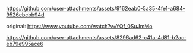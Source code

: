 https://github.com/user-attachments/assets/9162eab0-5a35-4fe1-a684-9526ebcbb94d

original: https://www.youtube.com/watch?v=YQf_0SuJmMo


https://github.com/user-attachments/assets/8296ad62-c41a-4d81-b2ac-eb79e995ace6

